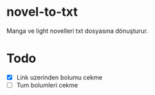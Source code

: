 # novel-to-txt

Manga ve light novelleri txt dosyasına dönuşturur.

# Todo

- [x] Link uzerinden bolumu cekme
- [ ] Tum bolumleri cekme
